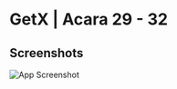 # GetX | Acara 29 - 32



## Screenshots

![App Screenshot]([https://via.placeholder.com/468x300?text=App+Screenshot+Here](https://user-images.githubusercontent.com/99969883/201278379-c7b82cf1-91f6-4a61-9529-7e717badea1d.png))

